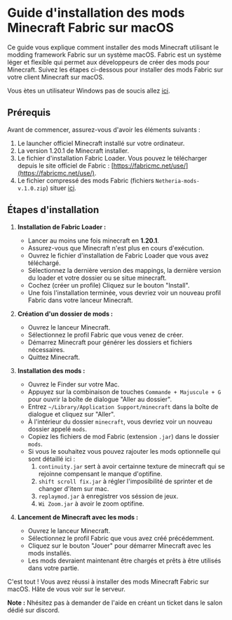 # Guide d'installation des mods Minecraft Fabric sur macOS

Ce guide vous explique comment installer des mods Minecraft utilisant le modding framework Fabric sur un système macOS. Fabric est un système léger et flexible qui permet aux développeurs de créer des mods pour Minecraft. Suivez les étapes ci-dessous pour installer des mods Fabric sur votre client Minecraft sur macOS.

Vous ètes un utilisateur Windows pas de soucis allez [ici](https://github.com/MrPantoufle/Netheria-mods).

## Prérequis

Avant de commencer, assurez-vous d'avoir les éléments suivants :

1. Le launcher officiel Minecraft installé sur votre ordinateur.
2. La version 1.20.1 de Minecraft installer.
3. Le fichier d'installation Fabric Loader. Vous pouvez le télécharger depuis le site officiel de Fabric : [https://fabricmc.net/use/](https://fabricmc.net/use/).
4. Le fichier compressé des mods Fabric (fichiers `Netheria-mods-v.1.0.zip`) situer [ici](https://github.com/MrPantoufle/Netheria-mods/releases/tag/1.0.0).

## Étapes d'installation

1. **Installation de Fabric Loader :**
   - Lancer au moins une fois minecraft en **1.20.1**.
   - Assurez-vous que Minecraft n'est plus en cours d'exécution.
   - Ouvrez le fichier d'installation de Fabric Loader que vous avez téléchargé.
   - Sélectionnez la dernière version des mappings, la dernière version du loader et votre dossier ou se situe minecraft.
   - Cochez (créer un profile) Cliquez sur le bouton "Install".
   - Une fois l'installation terminée, vous devriez voir un nouveau profil Fabric dans votre lanceur Minecraft.

3. **Création d'un dossier de mods :**
   - Ouvrez le lanceur Minecraft.
   - Sélectionnez le profil Fabric que vous venez de créer.
   - Démarrez Minecraft pour générer les dossiers et fichiers nécessaires.
   - Quittez Minecraft.

4. **Installation des mods :**
   - Ouvrez le Finder sur votre Mac.
   - Appuyez sur la combinaison de touches `Commande + Majuscule + G` pour ouvrir la boîte de dialogue "Aller au dossier".
   - Entrez `~/Library/Application Support/minecraft` dans la boîte de dialogue et cliquez sur "Aller".
   - À l'intérieur du dossier `minecraft`, vous devriez voir un nouveau dossier appelé `mods`.
   - Copiez les fichiers de mod Fabric (extension `.jar`) dans le dossier `mods`.
   - Si vous le souhaitez vous pouvez rajouter les mods optionnelle qui sont détaillé ici :
     1. `continuity.jar` sert à avoir certainne texture de minecraft qui se rejoinne compensant le manque d'optifine.
     2. `shift scroll fix.jar` à régler l'imposibilité de sprinter et de changer d'item sur mac.
     3. `replaymod.jar` à enregistrer vos séssion de jeux.
     4. `Wi Zoom.jar` à avoir le zoom optifine.

5. **Lancement de Minecraft avec les mods :**
   - Ouvrez le lanceur Minecraft.
   - Sélectionnez le profil Fabric que vous avez créé précédemment.
   - Cliquez sur le bouton "Jouer" pour démarrer Minecraft avec les mods installés.
   - Les mods devraient maintenant être chargés et prêts à être utilisés dans votre partie.

C'est tout ! Vous avez réussi à installer des mods Minecraft Fabric sur macOS. Hâte de vous voir sur le serveur.

**Note :** Nhésitez pas à demander de l'aide en créant un ticket dans le salon dédié sur discord.
